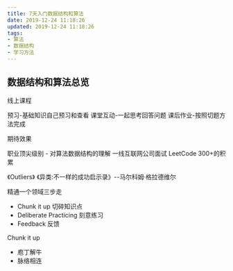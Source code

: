 ```yaml
---
title: 7天入门数据结构和算法
date: 2019-12-24 11:18:26
updated: 2019-12-24 11:18:26
tags:
- 算法
- 数据结构
- 学习方法
---
```


## 数据结构和算法总览

线上课程

预习-基础知识自己预习和查看
课堂互动-一起思考回答问题
课后作业-按照切题方法完成

期待效果

职业顶尖级别 - 对算法数据结构的理解
一线互联网公司面试
LeetCode 300+的积累

《Outliers》 《异类:不一样的成功启示录》--马尔科姆·格拉德维尔

精通一个领域三步走

- Chunk it up 切碎知识点
- Deliberate Practicing 刻意练习
- Feedback 反馈

Chunk it up

- 庖丁解牛
- 脉络相连
